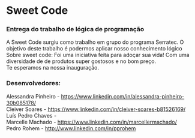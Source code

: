 # Sweet Code
### Entrega do trabalho de lógica de programação
A Sweet Code surgiu como trabalho em grupo do programa Serratec. O objetivo deste trabalho é podermos aplicar nosso conhecimento lógico
<br/> Sobre sweet code: Foi uma iniciativa feita para adoçar sua vida! Com uma diversidade de de produtos super gostosos e no bom preço.
<br/> Te esperamos na nossa inauguração.
### Desenvolvedores:
Alessandra Pinheiro - https://www.linkedin.com/in/alessandra-pinheiro-30b085178/
<br/>Cleiver Soares - https://www.linkedin.com/in/cleiver-soares-b81526169/
<br/>Luís Pedro Chaves - 
<br/>Marcelle Machado - https://www.linkedin.com/in/marcellermachado/
<br/>Pedro Rohem - http://www.linkedin.com/in/pprohem
